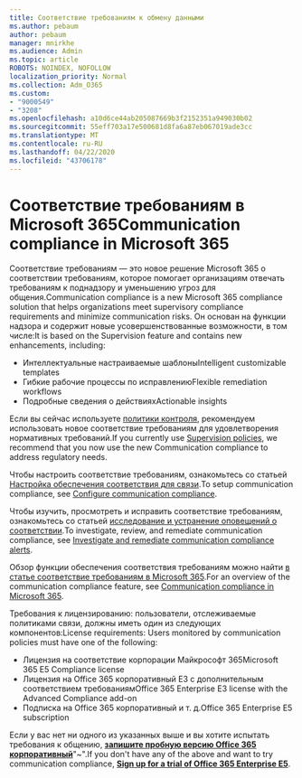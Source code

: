 ```yaml
---
title: Соответствие требованиям к обмену данными
ms.author: pebaum
author: pebaum
manager: mnirkhe
ms.audience: Admin
ms.topic: article
ROBOTS: NOINDEX, NOFOLLOW
localization_priority: Normal
ms.collection: Adm_O365
ms.custom:
- "9000549"
- "3208"
ms.openlocfilehash: a10d6ce44ab205087669b3f2152351a949030b02
ms.sourcegitcommit: 55eff703a17e500681d8fa6a87eb067019ade3cc
ms.translationtype: MT
ms.contentlocale: ru-RU
ms.lasthandoff: 04/22/2020
ms.locfileid: "43706178"
---
```

# <a name="communication-compliance-in-microsoft-365"></a><span data-ttu-id="aa49d-102">Соответствие требованиям в Microsoft 365</span><span class="sxs-lookup"><span data-stu-id="aa49d-102">Communication compliance in Microsoft 365</span></span>

<span data-ttu-id="aa49d-103">Соответствие требованиям — это новое решение Microsoft 365 о соответствии требованиям, которое помогает организациям отвечать требованиям к поднадзору и уменьшению угроз для общения.</span><span class="sxs-lookup"><span data-stu-id="aa49d-103">Communication compliance is a new Microsoft 365 compliance solution that helps organizations meet supervisory compliance requirements and minimize communication risks.</span></span> <span data-ttu-id="aa49d-104">Он основан на функции надзора и содержит новые усовершенствованные возможности, в том числе:</span><span class="sxs-lookup"><span data-stu-id="aa49d-104">It is based on the Supervision feature and contains new enhancements, including:</span></span>

- <span data-ttu-id="aa49d-105">Интеллектуальные настраиваемые шаблоны</span><span class="sxs-lookup"><span data-stu-id="aa49d-105">Intelligent customizable templates</span></span>
- <span data-ttu-id="aa49d-106">Гибкие рабочие процессы по исправлению</span><span class="sxs-lookup"><span data-stu-id="aa49d-106">Flexible remediation workflows</span></span>
- <span data-ttu-id="aa49d-107">Подробные сведения о действиях</span><span class="sxs-lookup"><span data-stu-id="aa49d-107">Actionable insights</span></span>

<span data-ttu-id="aa49d-108">Если вы сейчас используете [политики контроля](https://docs.microsoft.com/microsoft-365/compliance/supervision-policies), рекомендуем использовать новое соответствие требованиям для удовлетворения нормативных требований.</span><span class="sxs-lookup"><span data-stu-id="aa49d-108">If you currently use [Supervision policies](https://docs.microsoft.com/microsoft-365/compliance/supervision-policies), we recommend that you now use the new Communication compliance to address regulatory needs.</span></span>

<span data-ttu-id="aa49d-109">Чтобы настроить соответствие требованиям, ознакомьтесь со статьей [Настройка обеспечения соответствия для связи](https://docs.microsoft.com/microsoft-365/compliance/communication-compliance-configure).</span><span class="sxs-lookup"><span data-stu-id="aa49d-109">To setup communication compliance, see [Configure communication compliance](https://docs.microsoft.com/microsoft-365/compliance/communication-compliance-configure).</span></span>

<span data-ttu-id="aa49d-110">Чтобы изучить, просмотреть и исправить соответствие требованиям, ознакомьтесь со статьей [исследование и устранение оповещений о соответствии](https://docs.microsoft.com/microsoft-365/compliance/communication-compliance-investigate-remediate).</span><span class="sxs-lookup"><span data-stu-id="aa49d-110">To investigate, review, and remediate communication compliance, see [Investigate and remediate communication compliance alerts](https://docs.microsoft.com/microsoft-365/compliance/communication-compliance-investigate-remediate).</span></span>

<span data-ttu-id="aa49d-111">Обзор функции обеспечения соответствия требованиям можно найти [в статье соответствие требованиям в Microsoft 365](https://docs.microsoft.com/microsoft-365/compliance/communication-compliance).</span><span class="sxs-lookup"><span data-stu-id="aa49d-111">For an overview of the communication compliance feature, see [Communication compliance in Microsoft 365](https://docs.microsoft.com/microsoft-365/compliance/communication-compliance).</span></span>

<span data-ttu-id="aa49d-112">Требования к лицензированию: пользователи, отслеживаемые политиками связи, должны иметь один из следующих компонентов:</span><span class="sxs-lookup"><span data-stu-id="aa49d-112">License requirements: Users monitored by communication policies must have one of the following:</span></span>

- <span data-ttu-id="aa49d-113">Лицензия на соответствие корпорации Майкрософт 365</span><span class="sxs-lookup"><span data-stu-id="aa49d-113">Microsoft 365 E5 Compliance license</span></span>
- <span data-ttu-id="aa49d-114">Лицензия на Office 365 корпоративный E3 с дополнительным соответствием требованиям</span><span class="sxs-lookup"><span data-stu-id="aa49d-114">Office 365 Enterprise E3 license with the Advanced Compliance add-on</span></span>
- <span data-ttu-id="aa49d-115">Подписка на Office 365 корпоративный и т. д.</span><span class="sxs-lookup"><span data-stu-id="aa49d-115">Office 365 Enterprise E5 subscription</span></span>

<span data-ttu-id="aa49d-116">Если у вас нет ни одного из указанных выше и вы хотите испытать требования к общению, **[запишите пробную версию Office 365 корпоративный](https://go.microsoft.com/fwlink/p/?LinkID=698279)**"~".</span><span class="sxs-lookup"><span data-stu-id="aa49d-116">If you don't have any of the above and want to try communication compliance, **[Sign up for a trial of Office 365 Enterprise E5](https://go.microsoft.com/fwlink/p/?LinkID=698279)**.</span></span>